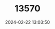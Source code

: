 ---
title: "13570"
category: "Miniopterus robustior"
draft: false
date: 2024-02-22 13:03:50
languages:
  French: ["Minioptère Des Iles Loyauté"]
  English: ["Loyalty Bent-winged Bat"]
---